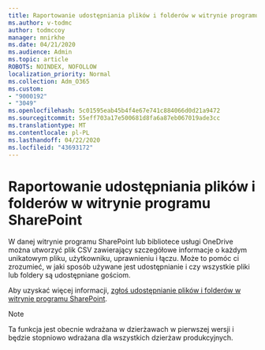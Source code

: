 ```yaml
---
title: Raportowanie udostępniania plików i folderów w witrynie programu SharePoint
ms.author: v-todmc
author: todmccoy
manager: mnirkhe
ms.date: 04/21/2020
ms.audience: Admin
ms.topic: article
ROBOTS: NOINDEX, NOFOLLOW
localization_priority: Normal
ms.collection: Adm_O365
ms.custom:
- "9000192"
- "3049"
ms.openlocfilehash: 5c01595eab45b4f4e67e741c884066d0d21a9472
ms.sourcegitcommit: 55eff703a17e500681d8fa6a87eb067019ade3cc
ms.translationtype: MT
ms.contentlocale: pl-PL
ms.lasthandoff: 04/22/2020
ms.locfileid: "43693172"
---
```

# <a name="report-on-file-and-folder-sharing-in-a-sharepoint-site"></a>Raportowanie udostępniania plików i folderów w witrynie programu SharePoint

W danej witrynie programu SharePoint lub bibliotece usługi OneDrive można utworzyć plik CSV zawierający szczegółowe informacje o każdym unikatowym pliku, użytkowniku, uprawnieniu i łączu. Może to pomóc ci zrozumieć, w jaki sposób używane jest udostępnianie i czy wszystkie pliki lub foldery są udostępniane gościom.

Aby uzyskać więcej informacji, [zgłoś udostępnianie plików i folderów w witrynie programu SharePoint](https://docs.microsoft.com/sharepoint/sharing-reports).

> [!NOTE]
> Ta funkcja jest obecnie wdrażana w dzierżawach w pierwszej wersji i będzie stopniowo wdrażana dla wszystkich dzierżaw produkcyjnych.